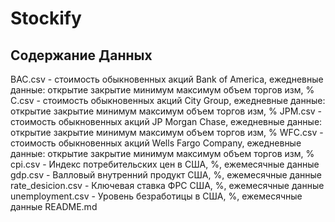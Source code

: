 # Stockify
## Содержание Данных
BAC.csv - стоимость обыкновенных акций Bank of America, ежедневные данные: 
   открытие
   закрытие
   минимум
   максимум 
   объем торгов
   изм, %
C.csv - стоимость обыкновенных акций City Group, ежедневные данные: 
   открытие
   закрытие
   минимум
   максимум 
   объем торгов
   изм, %
JPM.csv - стоимость обыкновенных акций JP Morgan Chase, ежедневные данные: 
   открытие
   закрытие
   минимум
   максимум 
   объем торгов
   изм, %
WFC.csv - стоимость обыкновенных акций Wells Fargo Company, ежедневные данные: 
   открытие
   закрытие
   минимум
   максимум 
   объем торгов
   изм, %
cpi.csv - Индекс потребительских цен в США, %, ежемесячные данные
gdp.csv - Валловый внутренний продукт США, %, ежемесячные данные
rate_desicion.csv - Ключевая ставка ФРС США, %, ежемесячные данные
unemployment.csv - Уровень безработицы в США, %, ежемесячные данные
README.md

